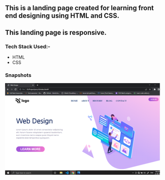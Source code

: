 ## This is a landing page created for learning front end designing using HTML and CSS.

## This landing page is responsive.

###  Tech Stack Used:-
  -  HTML
-   CSS

### Snapshots

![Image](images/Screenshot%20(443).png)